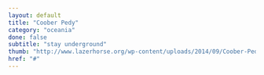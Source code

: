 ```yaml
---
layout: default
title: "Coober Pedy"
category: "oceania"
done: false
subtitle: "stay underground"
thumb: "http://www.lazerhorse.org/wp-content/uploads/2014/09/Coober-Pedy-Home-In-The-Rock.jpg"
href: "#"
---
```

